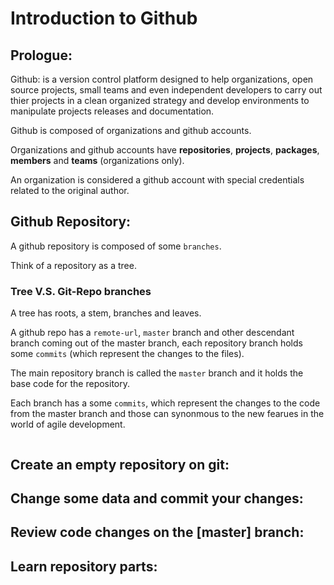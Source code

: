# Introduction to Github

## Prologue:

Github: is a version control platform designed to help organizations, open source projects, small teams and even independent developers
to carry out thier projects in a clean organized strategy and develop environments to manipulate projects releases and documentation.

Github is composed of organizations and github accounts.

Organizations and github accounts have **repositories**, **projects**, **packages**, **members** and **teams** (organizations only).

An organization is considered a github account with special credentials related to the original author.

## Github Repository:

A github repository is composed of some `branches`.

Think of a repository as a tree.

### Tree V.S. Git-Repo branches

A tree has roots, a stem, branches and leaves.

A github repo has a `remote-url`, `master` branch and other descendant branch coming out of the master branch, each repository branch holds some `commits` (which represent the changes to the files).

The main repository branch is called the `master` branch and it holds the base code for the repository.

Each branch has a some `commits`, which represent the changes to the code from the master branch and those can synonmous to the new fearues
in the world of agile development.

![]()

## Create an empty repository on git:



## Change some data and commit your changes: 


## Review code changes on the [master] branch:


## Learn repository parts: 



